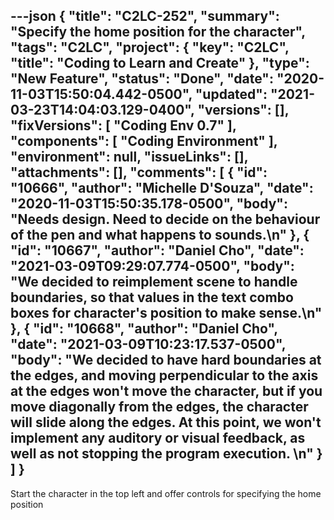---json
{
  "title": "C2LC-252",
  "summary": "Specify the home position for the character",
  "tags": "C2LC",
  "project": {
    "key": "C2LC",
    "title": "Coding to Learn and Create"
  },
  "type": "New Feature",
  "status": "Done",
  "date": "2020-11-03T15:50:04.442-0500",
  "updated": "2021-03-23T14:04:03.129-0400",
  "versions": [],
  "fixVersions": [
    "Coding Env 0.7"
  ],
  "components": [
    "Coding Environment"
  ],
  "environment": null,
  "issueLinks": [],
  "attachments": [],
  "comments": [
    {
      "id": "10666",
      "author": "Michelle D'Souza",
      "date": "2020-11-03T15:50:35.178-0500",
      "body": "Needs design. Need to decide on the behaviour of the pen and what happens to sounds.\n"
    },
    {
      "id": "10667",
      "author": "Daniel Cho",
      "date": "2021-03-09T09:29:07.774-0500",
      "body": "We decided to reimplement scene to handle boundaries, so that values in the text combo boxes for character's position to make sense.\n"
    },
    {
      "id": "10668",
      "author": "Daniel Cho",
      "date": "2021-03-09T10:23:17.537-0500",
      "body": "We decided to have hard boundaries at the edges, and moving perpendicular to the axis at the edges won't move the character, but if you move diagonally from the edges, the character will slide along the edges. At this point, we won't implement any auditory or visual feedback, as well as not stopping the program execution. &#x20;\n"
    }
  ]
}
---
Start the character in the top left and offer controls for specifying the home position

        